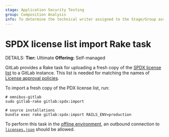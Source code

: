 ```yaml
---
stage: Application Security Testing
group: Composition Analysis
info: To determine the technical writer assigned to the Stage/Group associated with this page, see https://handbook.gitlab.com/handbook/product/ux/technical-writing/#assignments
---
```


# SPDX license list import Rake task

DETAILS:
**Tier:** Ultimate
**Offering:** Self-managed

GitLab provides a Rake task for uploading a fresh copy of the [SPDX license list](https://spdx.org/licenses/)
to a GitLab instance. This list is needed for matching the names of [License approval policies](../user/compliance/license_approval_policies.md).

To import a fresh copy of the PDX license list, run:

```shell
# omnibus-gitlab
sudo gitlab-rake gitlab:spdx:import

# source installations
bundle exec rake gitlab:spdx:import RAILS_ENV=production
```

To perform this task in the [offline environment](../user/application_security/offline_deployments/index.md#defining-offline-environments),
an outbound connection to [`licenses.json`](https://spdx.org/licenses/licenses.json) should be
allowed.
